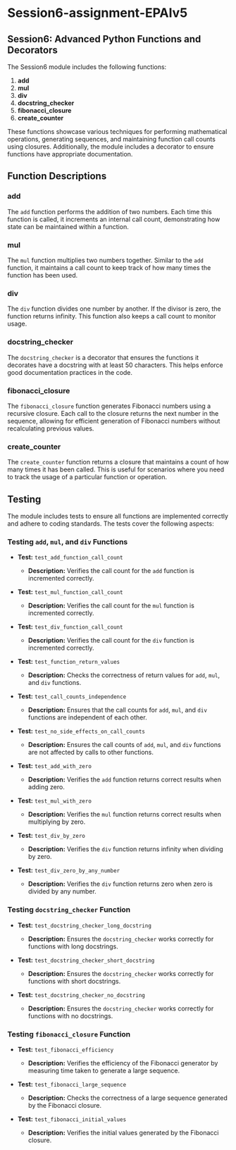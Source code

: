 # Session6-assignment-EPAIv5
## Session6: Advanced Python Functions and Decorators

The Session6 module includes the following functions:

1. **add**
2. **mul**
3. **div**
4. **docstring_checker**
5. **fibonacci_closure**
6. **create_counter**

These functions showcase various techniques for performing mathematical operations, generating sequences, and maintaining function call counts using closures. Additionally, the module includes a decorator to ensure functions have appropriate documentation.

## Function Descriptions

### add

The `add` function performs the addition of two numbers. Each time this function is called, it increments an internal call count, demonstrating how state can be maintained within a function.

### mul

The `mul` function multiplies two numbers together. Similar to the `add` function, it maintains a call count to keep track of how many times the function has been used.

### div

The `div` function divides one number by another. If the divisor is zero, the function returns infinity. This function also keeps a call count to monitor usage.

### docstring_checker

The `docstring_checker` is a decorator that ensures the functions it decorates have a docstring with at least 50 characters. This helps enforce good documentation practices in the code.

### fibonacci_closure

The `fibonacci_closure` function generates Fibonacci numbers using a recursive closure. Each call to the closure returns the next number in the sequence, allowing for efficient generation of Fibonacci numbers without recalculating previous values.

### create_counter

The `create_counter` function returns a closure that maintains a count of how many times it has been called. This is useful for scenarios where you need to track the usage of a particular function or operation.

## Testing

The module includes tests to ensure all functions are implemented correctly and adhere to coding standards. The tests cover the following aspects:

### Testing `add`, `mul`, and `div` Functions

- **Test:** `test_add_function_call_count`
  - **Description:** Verifies the call count for the `add` function is incremented correctly.

- **Test:** `test_mul_function_call_count`
  - **Description:** Verifies the call count for the `mul` function is incremented correctly.

- **Test:** `test_div_function_call_count`
  - **Description:** Verifies the call count for the `div` function is incremented correctly.

- **Test:** `test_function_return_values`
  - **Description:** Checks the correctness of return values for `add`, `mul`, and `div` functions.

- **Test:** `test_call_counts_independence`
  - **Description:** Ensures that the call counts for `add`, `mul`, and `div` functions are independent of each other.

- **Test:** `test_no_side_effects_on_call_counts`
  - **Description:** Ensures the call counts of `add`, `mul`, and `div` functions are not affected by calls to other functions.

- **Test:** `test_add_with_zero`
  - **Description:** Verifies the `add` function returns correct results when adding zero.

- **Test:** `test_mul_with_zero`
  - **Description:** Verifies the `mul` function returns correct results when multiplying by zero.

- **Test:** `test_div_by_zero`
  - **Description:** Verifies the `div` function returns infinity when dividing by zero.

- **Test:** `test_div_zero_by_any_number`
  - **Description:** Verifies the `div` function returns zero when zero is divided by any number.

### Testing `docstring_checker` Function

- **Test:** `test_docstring_checker_long_docstring`
  - **Description:** Ensures the `docstring_checker` works correctly for functions with long docstrings.

- **Test:** `test_docstring_checker_short_docstring`
  - **Description:** Ensures the `docstring_checker` works correctly for functions with short docstrings.

- **Test:** `test_docstring_checker_no_docstring`
  - **Description:** Ensures the `docstring_checker` works correctly for functions with no docstrings.

### Testing `fibonacci_closure` Function

- **Test:** `test_fibonacci_efficiency`
  - **Description:** Verifies the efficiency of the Fibonacci generator by measuring time taken to generate a large sequence.

- **Test:** `test_fibonacci_large_sequence`
  - **Description:** Checks the correctness of a large sequence generated by the Fibonacci closure.

- **Test:** `test_fibonacci_initial_values`
  - **Description:** Verifies the initial values generated by the Fibonacci closure.
